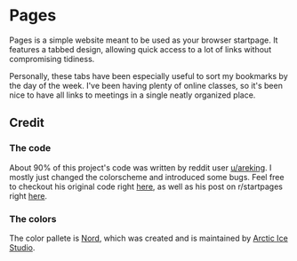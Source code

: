 # Pages

Pages is a simple website meant to be used as your browser startpage. It features a tabbed design, allowing quick access to a lot of links without compromising tidiness.

Personally, these tabs have been especially useful to sort my bookmarks by the day of the week. I've been having plenty of online classes, so it's been nice to have all links to meetings in a single neatly organized place.

## Credit

### The code
About 90% of this project's code was written by reddit user [u/areking](https://www.reddit.com/user/areking/). I mostly just changed the colorscheme and introduced some bugs. Feel free to checkout his original code right [here](https://pastebin.com/8Yu5v9iv), as well as his post on r/startpages right [here](https://www.reddit.com/r/startpages/comments/n0e6ex/minimal_design_for_plenty_of_bookmarks/).

### The colors
The color pallete is [Nord](https://www.nordtheme.com/), which was created and is maintained by [Arctic Ice Studio](https://github.com/arcticicestudio).
